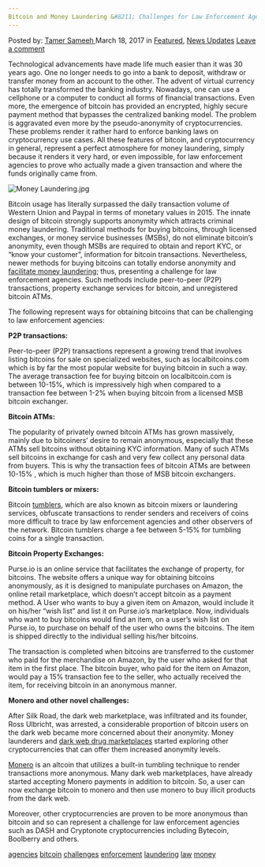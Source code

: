 ```yaml
---
Bitcoin and Money Laundering &#8211; Challenges for Law Enforcement Agencies"
---
```

<article class="post-listing post-18674 post type-post status-publish format-standard has-post-thumbnail hentry  tag-agencies tag-bitcoin tag-challenges tag-enforcement tag-laundering tag-law tag-money">
<div class="post-inner">
<span>Posted by: <a href="https://www.deepdotweb.com/author/tamersameeh/" title="">Tamer Sameeh </a></span>
<span>March 18, 2017</span>
<span>in <a href="https://www.deepdotweb.com/category/deepdot-news/" rel="category tag">Featured</a>, <a href="https://www.deepdotweb.com/category/news-updates/" rel="category tag">News Updates</a></span>
<span><a href="https://www.deepdotweb.com/2017/03/18/bitcoin-money-laundering-challenges-law-enforcement-agencies/#respond">Leave a comment</a></span>


<p>Technological advancements have made life much easier than it was 30 years ago. One no longer needs to go into a bank to deposit, withdraw or transfer money from an account to the other. The advent of virtual currency has totally transformed the banking industry. Nowadays, one can use a cellphone or a computer to conduct all forms of financial transactions. Even more, the emergence of bitcoin has provided an encrypted, highly secure payment method that bypasses the centralized banking model. The problem is aggravated even more by the pseudo-anonymity of cryptocurrencies. These problems render it rather hard to enforce banking laws on cryptocurrency use cases. All these features of bitcoin, and cryptocurrency in general, represent a perfect atmosphere for money laundering, simply because it renders it very hard, or even impossible, for law enforcement agencies to prove who actually made a given transaction and where the funds originally came from.</p>
<p><img class="wp-image-18678 aligncenter" src="/imgs/2017/03/money-laundering-jpg.jpeg" alt="Money Laundering.jpg" srcset="/imgs/2017/03/money-laundering-jpg.jpeg 500w, /imgs/2017/03/money-laundering-jpg-300x240.jpeg 300w" sizes="(max-width: 500px) 100vw, 500px" /></p>
<p>Bitcoin usage has literally surpassed the daily transaction volume of Western Union and Paypal in terms of monetary values in 2015. The innate design of bitcoin strongly supports anonymity which attracts criminal money laundering. Traditional methods for buying bitcoins, through licensed exchanges, or money service businesses (MSBs), do not eliminate bitcoin&#8217;s anonymity, even though MSBs are required to obtain and report KYC, or &#8220;know your customer&#8221;, information for bitcoin transactions. Nevertheless, newer methods for buying bitcoins can totally endorse anonymity and <a href="https://www.deepdotweb.com/2017/02/06/international-law-enforcement-gathered-share-concerns-bitcoin-money-laundering/">facilitate money laundering</a>; thus, presenting a challenge for law enforcement agencies. Such methods include peer-to-peer (P2P) transactions, property exchange services for bitcoin, and unregistered bitcoin ATMs.</p>
<p>The following represent ways for obtaining bitcoins that can be challenging to law enforcement agencies:</p>
<p><strong>P2P transactions:</strong></p>
<p>Peer-to-peer (P2P) transactions represent a growing trend that involves listing bitcoins for sale on specialized websites, such as localbitcoins.com which is by far the most popular website for buying bitcoin in such a way. The average transaction fee for buying bitcoin on localbitcoin.com is between 10-15%, which is impressively high when compared to a transaction fee between 1-2% when buying bitcoin from a licensed MSB bitcoin exchanger.</p>
<p><strong>Bitcoin ATMs:</strong></p>
<p>The popularity of privately owned bitcoin ATMs has grown massively, mainly due to bitcoiners&#8217; desire to remain anonymous, especially that these ATMs sell bitcoins without obtaining KYC information. Many of such ATMs sell bitcoins in exchange for cash and very few collect any personal data from buyers. This is why the transaction fees of bitcoin ATMs are between 10-15% , which is much higher than those of MSB bitcoin exchangers.</p>
<p><strong>Bitcoin tumblers or mixers:</strong></p>
<p>Bitcoin <a href="https://www.deepdotweb.com/tag/mixer/">tumblers</a>, which are also known as bitcoin mixers or laundering services, obfuscate transactions to render senders and receivers of coins more difficult to trace by law enforcement agencies and other observers of the network. Bitcoin tumblers charge a fee between 5-15% for tumbling coins for a single transaction.</p>
<p><strong>Bitcoin Property Exchanges:</strong></p>
<p>Purse.io is an online service that facilitates the exchange of property, for bitcoins. The website offers a unique way for obtaining bitcoins anonymously, as it is designed to manipulate purchases on Amazon, the online retail marketplace, which doesn&#8217;t accept bitcoin as a payment method. A User who wants to buy a given item on Amazon, would include it on his/her &#8220;wish list&#8221; and list it on Purse.io&#8217;s marketplace. Now, individuals who want to buy bitcoins would find an item, on a user&#8217;s wish list on Purse.io, to purchase on behalf of the user who owns the bitcoins. The item is shipped directly to the individual selling his/her bitcoins.</p>
<p>The transaction is completed when bitcoins are transferred to the customer who paid for the merchandise on Amazon, by the user who asked for that item in the first place. The bitcoin buyer, who paid for the item on Amazon, would pay a 15% transaction fee to the seller, who actually received the item, for receiving bitcoin in an anonymous manner.</p>
<p><strong>Monero and other novel challenges:</strong></p>
<p>After Silk Road, the dark web marketplace, was infiltrated and its founder, Ross Ulbricht, was arrested, a considerable proportion of bitcoin users on the dark web became more concerned about their anonymity. Money launderers and <a href="https://www.deepdotweb.com/2016/12/12/two-sussex-men-charged-darknet-drug-sales-money-laundering/">dark web drug marketplaces</a> started exploring other cryptocurrencies that can offer them increased anonymity levels.</p>
<p><a href="https://www.deepdotweb.com/tag/monero/">Monero</a> is an altcoin that utilizes a built-in tumbling technique to render transactions more anonymous. Many dark web marketplaces, have already started accepting Monero payments in addition to bitcoin. So, a user can now exchange bitcoin to monero and then use monero to buy illicit products from the dark web.</p>
<p>Moreover, other cryptocurrencies are proven to be more anonymous than bitcoin and so can represent a challenge for law enforcement agencies such as DASH and Cryptonote cryptocurrencies including Bytecoin, Boolberry and others.</p>
</div>
<a href="https://www.deepdotweb.com/tag/agencies/" rel="tag">agencies</a> <a href="https://www.deepdotweb.com/tag/bitcoin/" rel="tag">bitcoin</a> <a href="https://www.deepdotweb.com/tag/challenges/" rel="tag">challenges</a> <a href="https://www.deepdotweb.com/tag/enforcement/" rel="tag">enforcement</a> <a href="https://www.deepdotweb.com/tag/laundering/" rel="tag">laundering</a> <a href="https://www.deepdotweb.com/tag/law/" rel="tag">law</a> <a href="https://www.deepdotweb.com/tag/money/" rel="tag">money</a></span> <span style="display:none" class="updated">2017-03-18<a href="https://www.deepdotweb.com/author/tamersameeh/" title="Posts by Tamer Sameeh" rel="author">Tamer Sameeh</a></strong></div>

